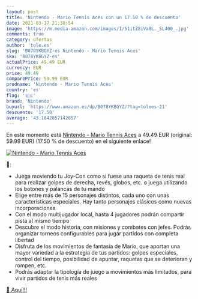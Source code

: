 ```yaml
---
layout: post
title: 'Nintendo - Mario Tennis Aces con un 17.50 % de descuento'
date: 2021-03-17 21:38:54
image: 'https://m.media-amazon.com/images/I/51itZ8iVa8L._SL400_.jpg'
comments: true
category: ofertas
author: 'tole.es'
slug: 'B078YKBGYZ-es Nintendo - Mario Tennis Aces'
sku: 'B078YKBGYZ-es'
actualPrice: 49.49 EUR
currency: EUR
price: 49.49
comparePrice: 59.99 EUR
prodname: 'Nintendo - Mario Tennis Aces'
country: 'es'
flag: '🇪🇸'
brand: 'Nintendo'
buyurl: 'https://www.amazon.es/dp/B078YKBGYZ/?tag=tolees-21'
descuento: '17.50'
average: '43.1842857142857'
---
```


En este momento está [Nintendo - Mario Tennis Aces](https://www.amazon.es/dp/B078YKBGYZ/?tag=tolees-21) a 49.49 EUR (original: 59.99 EUR) (17.50 %  de descuento) en el siguiente enlace!

[![Nintendo - Mario Tennis Aces](https://m.media-amazon.com/images/I/51itZ8iVa8L._SL400_.jpg)](https://www.amazon.es/dp/B078YKBGYZ/?tag=tolees-21)

🔎:

- Juega moviendo tu Joy-Con como si fuese una raqueta de tenis real para realizar golpes de derecha, revés, globos, etc. o juega utilizando los botones y palancas de tu mando
- Elige entre más de 15 personajes distintos, cada uno con unas características especiales. Hay tanto personajes clásicos como nuevas incorporaciones
- Con el modo multijugador local, hasta 4 jugadores podrán compartir pista al mismo tiempo
- Descubre el modo historia, con misiones y combates con jefes. Podrás organizar torneos configurables para jugar partidos con completa libertad
- Disfruta de los movimientos de fantasía de Mario, que aportan una mayor variedad a la estrategia de tus partidos: golpes especiales, control del tiempo, posibilidad de apuntar, raquetas que se deterioran y rompen, etc.
- Podrás adaptar la tipología de juego a movimientos más limitados, para vivir partidos de tenis más reales

[🛒 Aquí!!!](https://www.amazon.es/dp/B078YKBGYZ/?tag=tolees-21)

